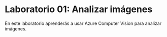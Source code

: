 # Laboratorio 01: Analizar imágenes

En este laboratorio aprenderás a usar Azure Computer Vision para analizar imágenes.
